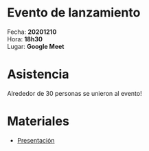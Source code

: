 # Evento de lanzamiento

Fecha: **20201210**   
Hora: **18h30**   
Lugar: **Google Meet**   

# Asistencia

Alrededor de 30 personas se unieron al evento!

# Materiales

- [Presentación](presentacion.pdf)